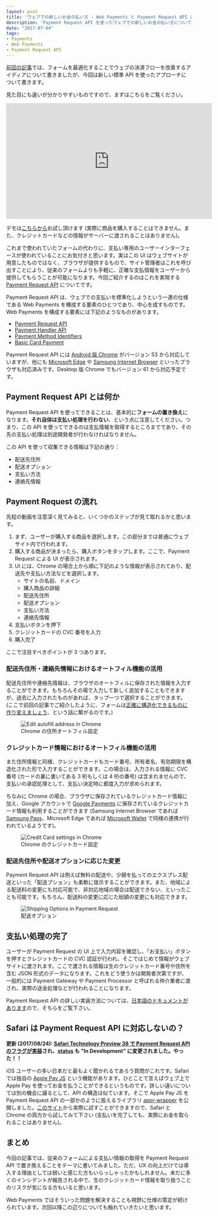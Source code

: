 ```yaml
---
layout: post
title: 'ウェブでの新しいお金の払い方 - Web Payments と Payment Request API について'
description: 'Payment Request API を使ったウェブでの新しいお金の払い方について紹介しています。'
date: "2017-07-04"
tags:
- Payments
- Web Payments
- Payment Request API
---
```

[前回の記事](/2016/12/conversion-forms.html)では、フォームを最適化することでウェブの決済フローを改善するアイディアについて書きましたが、今回は新しい標準 API を使ったアプローチについて書きます。

<!-- excerpt -->

見た目にも違いが分かりやすいものですので、まずはこちらをご覧ください。

<iframe width="560" height="315" src="https://www.youtube.com/embed/undqD82MBvA" frameborder="0" allowfullscreen></iframe>

デモは[こちらから](https://polykart-credential-payment.appspot.com/)お試し頂けます (実際に商品を購入することはできません。また、クレジットカードなどの情報がサーバーに渡されることはありません)。

これまで使われていたフォームの代わりに、支払い専用のユーザーインターフェースが使われていることにお気付きと思います。実はこの UI はウェブサイトが用意したものではなく、ブラウザが提供するもので、サイト管理者はこれを呼び出すことにより、従来のフォームよりも手軽に、正確な支払情報をユーザーから提供してもらうことが可能になります。今回ご紹介するのはこれを実現する [Payment Request API](https://www.w3.org/TR/payment-request/) についてです。

Payment Request API は、ウェブでの支払いを標準化しようという一連の仕様である Web Payments を構成する要素のひとつであり、中心を成すものです。Web Payments を構成する要素には下記のようなものがあります。

* [Payment Request API](https://www.w3.org/TR/payment-request/)
* [Payment Handler API](https://www.w3.org/TR/payment-handler/)
* [Payment Method Identifiers](https://www.w3.org/TR/payment-method-id/)
* [Basic Card Payment](https://www.w3.org/TR/payment-method-basic-card/)

Payment Request API には [Android 版 Chrome](https://play.google.com/store/apps/details?id=com.android.chrome) がバージョン 53 から対応していますが、他にも [Microsoft Edge](https://www.microsoft.com/windows/microsoft-edge) や [Samsung Internet Browser](https://play.google.com/store/apps/details?id=com.sec.android.app.sbrowser) といったブラウザも対応済みです。Desktop 版 Chrome でもバージョン 61 から対応予定です。

## Payment Request API とは何か
Payment Request API を使ってできることは、基本的に**フォームの置き換え**になります。**それ自体は支払い処理を行わない**、という点に注意してください。つまり、この API を使ってできるのは支払情報を取得するところまでであり、その先の支払い処理は別途開発者が行わなければなりません。

この API を使って収集できる情報は下記の通り：

* 配送先住所
* 配送オプション
* 支払い方法
* 連絡先情報

## Payment Request の流れ
先程の動画を注意深く見てみると、いくつかのステップが見て取れるかと思います。

1. まず、ユーザーが購入する商品を選択します。この部分までは普通にウェブサイト内で行われます。
1. 購入する商品が決まったら、購入ボタンをタップします。ここで、Payment Request による UI が表示されます。
1. UI には、Chrome の場合上から順に下記のような情報が表示されており、配送先や支払い方法などを選択します。
    * サイトの名前、ドメイン
    * 購入商品の詳細
    * 配送先住所
    * 配送オプション
    * 支払い方法
    * 連絡先情報
1. 支払いボタンを押下
1. クレジットカードの CVC 番号を入力
1. 購入完了

ここで注目すべきポイントが 3 つあります。

### 配送先住所・連絡先情報におけるオートフィル機能の活用
配送先住所や連絡先情報は、ブラウザのオートフィルに保存された情報を入力することができます。もちろんその場で入力して新しく追加することもできますが、過去に入力されたものがあれば、タップ一つで選択することができます。(ここで前回の記事でご紹介したように、フォームは[正確に構造化できるものに作り変えましょう](https://blog.agektmr.com/2016/12/conversion-forms.html)、という話に繋がるのです。)

<figure class="half">
<img src="/images/2017/edit_address.png" alt="Edit autofill address in Chrome" />
<figcaption>Chrome の住所オートフィル設定</figcaption>
</figure>

### クレジットカード情報におけるオートフィル機能の活用
また住所情報と同様、クレジットカードもカード番号、所有者名、有効期限を構造化された形で入力することができます。この場合は、入力される情報に CVC 番号 (カードの裏に書いてある 3 桁もしくは 4 桁の番号) は含まれませんので、支払いの承認処理として、支払い決定時に都度入力が求められます。

ちなみに Chrome の場合、ブラウザに保存されているクレジットカード情報に加え、Google アカウントで [Google Payments](https://payments.google.com/) に保存されているクレジットカード情報も利用することができます (Samsung Internet Browser であれば [Samsung Pass](http://www.samsung.com/global/galaxy/apps/samsung-pass/)、Microsoft Edge であれば [Microsoft Wallet](https://www.microsoft.com/en-us/payments) で同様の連携が行われているようです)。

<figure class="half">
<img src="/images/2017/credit_cards_settings.png" alt="Credit Card settings in Chrome" />
<figcaption>Chrome のクレジットカード設定</figcaption>
</figure>

### 配送先住所や配送オプションに応じた変更
Payment Request API は例えば無料の配送や、少額を払ってのエクスプレス配送といった「配送プション」も柔軟に提示することができます。また、地域による配送料の変更にも対応可能で、非対応地域の場合は配送できない、といったことも可能です。もちろん、配送料の変更に応じた総額の変更にも対応できます。

<figure class="half">
<img src="/images/2017/shipping_options.png" alt="Shipping Options in Payment Request" />
<figcaption>配送オプション</figcaption>
</figure>

## 支払い処理の完了
ユーザーが Payment Request の UI 上で入力内容を確認し、「お支払い」ボタンを押すとクレジットカードの CVC 認証が行われ、そこではじめて情報がウェブサイトに渡されます。ここで渡される情報は生のクレジットカード番号や住所を含む JSON 形式のデータになります。これをどう使うかは開発者次第ですが、一般的には Payment Gateway や Payment Processor と呼ばれる仲介業者に渡され、実際の送金処理などが行われることになります。

Payment Request API の詳しい実装方法については、[日本語のドキュメントがあります](https://developers.google.com/web/fundamentals/discovery-and-monetization/payment-request/?hl=ja)ので、そちらをご覧下さい。

## Safari は Payment Request API に対応しないの？
**更新 (2017/08/24): [Safari Technology Preview 38 で Payment Request API のフラグが実装](https://webkit.org/blog/7877/release-notes-for-safari-technology-preview-38/)され、[status](https://webkit.org/status/) も "In Development" に変更されました。やった！！**

iOS ユーザーの多い日本だと最もよく聞かれるであろう質問がこれです。Safari では独自の [Apple Pay JS](https://developer.apple.com/documentation/applepayjs) という機能があります。ひとことで言えばウェブ上で Apple Pay を使ってお金を払うことができるというものです。詳しい違いについては別の機会に譲るとして、API の構造は似ています。そこで Apple Pay JS を Payment Request API の一部かのように扱えるライブラリ [appr-wrapper](https://github.com/GoogleChrome/appr-wrapper) を公開しました。[このサイト](https://web-payment-apis.appspot.com/)から実際に試すことができますので、Safari と Chrome の両方から試してみて下さい (支払いを完了しても、実際にお金を取られることはありません)。

## まとめ
今回の記事では、従来のフォームによる支払い情報の取得を Payment Request API で置き換えることをテーマに書いてみました。ただ、UX の向上だけでは導入する理由としては弱いと感じた方もいらっしゃったかもしれません。未だに多くのインシデントが報告される中で、生のクレジットカード情報を取り扱うことのリスクが気になる方もいると思います。

Web Payments ではそういった問題を解決することも視野に仕様の策定が続けられています。次回以降この辺りについても触れていきたいと思います。
